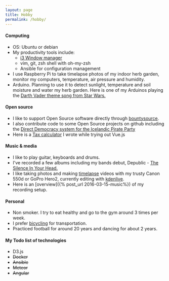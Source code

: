 ```yaml
---
layout: page
title: Hobby
permalink: /hobby/
---
```



#### Computing
* OS: Ubuntu or debian
* My productivity tools include:
  * [i3 Window manager](http://i3wm.org/)
  * vim, git, zsh shell with oh-my-zsh
  * Ansible for configuration management
* I use Raspberry Pi to take timelapse photos of my indoor herb garden, monitor my computers, temperature, air pressure and humidity. 
* Arduino. Planning to use it to detect sunlight, temperature and soil moisture and water my herb garden. Here is one of my Arduinos playing the [Darth Vader theme song from Star Wars.](https://youtu.be/rEUASjuaOWA?t=43s)

#### Open source
* I like to support Open Source software directly through [bountysource](https://www.bountysource.com/people/26380-viktorsmari).
* I also contribute code to some Open Source projects on github including the [Direct Democracy system for the Icelandic Pirate Party](https://github.com/piratar/wasa2il/)
* Here is a [Tax calculator](https://viktorsmari.github.io/tax-calculator/) I wrote while trying out Vue.js


#### Music & media
* I like to play guitar, keyboards and drums.
* I've recorded a few albums including my bands debut, Depublic - [The Silence In Your Head.](https://www.youtube.com/playlist?list=PLqk4VryX8RVrl27dEd91rj1gl9fCWycNf)
* I like taking photos and making [timelapse](https://www.youtube.com/playlist?list=PLaxquseA83on1yrIPwW4m-F2g13ECG3l8) videos with my trusty Canon 550d or GoPro Hero2, currently editing with [kdenlive](https://kdenlive.org/).
* Here is an [overview]({% post_url 2016-03-15-music%}) of my recording setup.


#### Personal
* Non smoker. I try to eat healthy and go to the gym around 3 times per week.
* I prefer [bicycling](/strava.html) for transportation.
* Practiced football for around 20 years and dancing for about 2 years.


#### My Todo list of technologies
* D3.js
* ~~Docker~~
* ~~Ansible~~
* ~~Meteor~~
* ~~Angular~~
